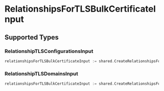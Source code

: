 # RelationshipsForTLSBulkCertificateInput


## Supported Types

### RelationshipTLSConfigurationsInput

```go
relationshipsForTLSBulkCertificateInput := shared.CreateRelationshipsForTLSBulkCertificateInputRelationshipTLSConfigurationsInput(shared.RelationshipTLSConfigurationsInput{/* values here */})
```

### RelationshipTLSDomainsInput

```go
relationshipsForTLSBulkCertificateInput := shared.CreateRelationshipsForTLSBulkCertificateInputRelationshipTLSDomainsInput(shared.RelationshipTLSDomainsInput{/* values here */})
```

